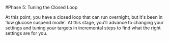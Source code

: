 #Phase 5: Tuning the Closed Loop

At this point, you have a closed loop that can run overnight, but it's been in 'low glucose suspend mode'. At this stage, you'll advance to changing your settings and tuning your targets in incremental steps to find what the right settings are for you. 
